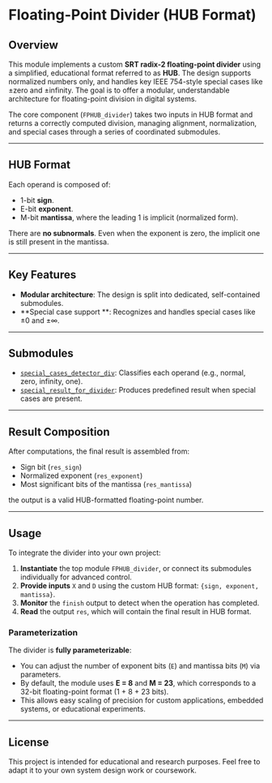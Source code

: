 # Floating-Point Divider (HUB Format)

## Overview

This module implements a custom **SRT radix-2 floating-point divider** using a simplified, educational format referred to as **HUB**. The design supports normalized numbers only, and handles key IEEE 754-style special cases like ±zero and ±infinity. The goal is to offer a modular, understandable architecture for floating-point division in digital systems.

The core component (`FPHUB_divider`) takes two inputs in HUB format and returns a correctly computed division, managing alignment, normalization, and special cases through a series of coordinated submodules.

---

## HUB Format

Each operand is composed of:

- 1-bit **sign**.
- E-bit **exponent**.
- M-bit **mantissa**, where the leading 1 is implicit (normalized form).

There are **no subnormals**. Even when the exponent is zero, the implicit one is still present in the mantissa.

---

## Key Features

- **Modular architecture**: The design is split into dedicated, self-contained submodules.
- **Special case support **: Recognizes and handles special cases like ±0 and ±∞.

---

## Submodules

- [`special_cases_detector_div`](#special_cases_detector_div): Classifies each operand (e.g., normal, zero, infinity, one).
- [`special_result_for_divider`](#special_result_for_adder): Produces predefined result when special cases are present.

---

## Result Composition

After computations, the final result is assembled from:
- Sign bit (`res_sign`)
- Normalized exponent (`res_exponent`)
- Most significant bits of the mantissa (`res_mantissa`)

the output is a valid HUB-formatted floating-point number.

---

## Usage

To integrate the divider into your own project:

1. **Instantiate** the top module `FPHUB_divider`, or connect its submodules individually for advanced control.
2. **Provide inputs** `X` and `D` using the custom HUB format: `{sign, exponent, mantissa}`.
3. **Monitor** the `finish` output to detect when the operation has completed.
4. **Read** the output `res`, which will contain the final result in HUB format.

### Parameterization

The divider is **fully parameterizable**:
- You can adjust the number of exponent bits (`E`) and mantissa bits (`M`) via parameters.
- By default, the module uses **E = 8** and **M = 23**, which corresponds to a 32-bit floating-point format (1 + 8 + 23 bits).
- This allows easy scaling of precision for custom applications, embedded systems, or educational experiments.

---


## License

This project is intended for educational and research purposes.
Feel free to adapt it to your own system design work or coursework.
